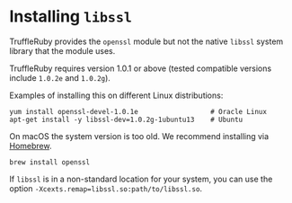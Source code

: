 # Installing `libssl`

TruffleRuby provides the `openssl` module but not the native `libssl` system
library that the module uses.

TruffleRuby requires version 1.0.1 or above (tested compatible versions include
`1.0.2e` and `1.0.2g`).

Examples of installing this on different Linux distributions:

```
yum install openssl-devel-1.0.1e                  # Oracle Linux
apt-get install -y libssl-dev=1.0.2g-1ubuntu13    # Ubuntu
```

On macOS the system version is too old. We recommend installing via
[Homebrew](https://brew.sh).

```
brew install openssl
```

If `libssl` is in a non-standard location for your system, you can use the
option `-Xcexts.remap=libssl.so:path/to/libssl.so`.
